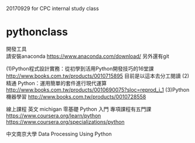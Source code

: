 ﻿20170929 for CPC internal study class

# pythonclass
開發工具  <br>
請安裝anaconda
https://www.anaconda.com/download/
另外還有git

(1)Python程式設計實務：從初學到活用Python開發技巧的16堂課
http://www.books.com.tw/products/0010715895
目前是以這本去分工閱讀
(2)精通 Python：運用簡單的套件進行現代運算
http://www.books.com.tw/products/0010690075?sloc=reprod_i_1
(3)Python機器學習
http://www.books.com.tw/products/0010728558

線上課程
英文 michigan
零基礎 Python 入門 專項課程有五門課
https://www.coursera.org/learn/python
https://www.coursera.org/specializations/python

中文南京大學
Data Processing Using Python
